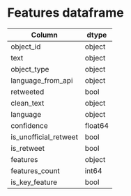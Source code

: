 # Features dataframe

| Column                | dtype   |
|-----------------------|---------|
| object_id             | object  |
| text                  | object  |
| object_type           | object  |
| language_from_api     | object  |
| retweeted             | bool    |
| clean_text            | object  |
| language              | object  |
| confidence            | float64 |
| is_unofficial_retweet | bool    |
| is_retweet            | bool    |
| features              | object  |
| features_count        | int64   |
| is_key_feature        | bool    |
